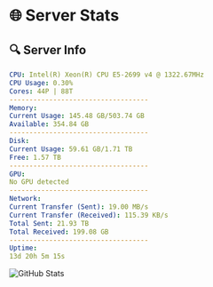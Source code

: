# 🌐 Server Stats
## 🔍 Server Info
```yaml
CPU: Intel(R) Xeon(R) CPU E5-2699 v4 @ 1322.67MHz
CPU Usage: 0.30%
Cores: 44P | 88T
-----------------------------------
Memory:
Current Usage: 145.48 GB/503.74 GB
Available: 354.84 GB
-----------------------------------
Disk:
Current Usage: 59.61 GB/1.71 TB
Free: 1.57 TB
-----------------------------------
GPU:
No GPU detected
-----------------------------------
Network:
Current Transfer (Sent): 19.00 MB/s
Current Transfer (Received): 115.39 KB/s
Total Sent: 21.93 TB
Total Received: 199.08 GB
-----------------------------------
Uptime:
13d 20h 5m 15s
```
![GitHub Stats](https://img.shields.io/badge/Updated-2025-03-21_17:28:04-blue)